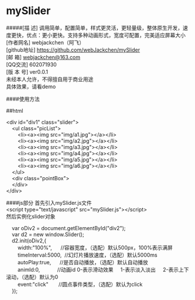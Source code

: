 # mySlider
#####[描    述] 调用简单，配置简单，样式更灵活，更轻量级，整体原生开发，速度更快，优点：更小更快。支持多种动画形式，宽度可配置，完美适应屏幕大小
[作者网名] webjackchen（阿飞）</br>
[github地址] https://github.com/webJackchen/mySlider</br>
[邮    箱] webjackchen@163.com</br>
[QQ交流] 602071930</br>
[版 本 号] ver0.0.1</br>
未经本人允许，不得擅自用于商业用途</br>
具体效果，请看demo<br/>

####使用方法

##html

&lt;div&nbsp;id="div1"&nbsp;class="slider"&gt;</br>
&nbsp;&nbsp;&nbsp;&nbsp;&lt;ul&nbsp;class="picList"&gt;</br>
&nbsp;&nbsp;&nbsp;&nbsp;&nbsp;&nbsp;&nbsp;&nbsp;&lt;li&gt;&lt;a&gt;&lt;img&nbsp;src="img/a1.jpg"&gt;&lt;/a&gt;&lt;/li&gt;</br>
&nbsp;&nbsp;&nbsp;&nbsp;&nbsp;&nbsp;&nbsp;&nbsp;&lt;li&gt;&lt;a&gt;&lt;img&nbsp;src="img/a2.jpg"&gt;&lt;/a&gt;&lt;/li&gt;</br>
&nbsp;&nbsp;&nbsp;&nbsp;&nbsp;&nbsp;&nbsp;&nbsp;&lt;li&gt;&lt;a&gt;&lt;img&nbsp;src="img/a3.jpg"&gt;&lt;/a&gt;&lt;/li&gt;</br>
&nbsp;&nbsp;&nbsp;&nbsp;&nbsp;&nbsp;&nbsp;&nbsp;&lt;li&gt;&lt;a&gt;&lt;img&nbsp;src="img/a4.jpg"&gt;&lt;/a&gt;&lt;/li&gt;</br>
&nbsp;&nbsp;&nbsp;&nbsp;&nbsp;&nbsp;&nbsp;&nbsp;&lt;li&gt;&lt;a&gt;&lt;img&nbsp;src="img/a5.jpg"&gt;&lt;/a&gt;&lt;/li&gt;</br>
&nbsp;&nbsp;&nbsp;&nbsp;&nbsp;&nbsp;&nbsp;&nbsp;&lt;li&gt;&lt;a&gt;&lt;img&nbsp;src="img/a6.jpg"&gt;&lt;/a&gt;&lt;/li&gt;</br>
&nbsp;&nbsp;&nbsp;&nbsp;&lt;/ul&gt;</br>
&nbsp;&nbsp;&nbsp;&nbsp;&lt;div&nbsp;class="pointBox"&gt;</br>
&nbsp;&nbsp;&nbsp;&nbsp;&lt;/div&gt;</br>
&lt;/div&gt;</br>

####js部分
首先引入mySlider.js文件</br>
&lt;script type="text/javascript" src="mySlider.js"&gt;&lt;/script&gt;</br>
然后实例化slider对象</br>

&nbsp;&nbsp;&nbsp;&nbsp;var&nbsp;oDiv2&nbsp;=&nbsp;document.getElementById("div2");</br>
&nbsp;&nbsp;&nbsp;&nbsp;var&nbsp;d2&nbsp;=&nbsp;new&nbsp;window.Slider();</br>
&nbsp;&nbsp;&nbsp;&nbsp;d2.init(oDiv2,{</br>
&nbsp;&nbsp;&nbsp;&nbsp;&nbsp;&nbsp;&nbsp;&nbsp;width:"100%",&nbsp;&nbsp;&nbsp;&nbsp;&nbsp;&nbsp;//容器宽度，（选配）默认500px，100%表示满屏</br>
&nbsp;&nbsp;&nbsp;&nbsp;&nbsp;&nbsp;&nbsp;&nbsp;timeInterval:5000,&nbsp;&nbsp;//幻灯片播放速度，（选配）默认5000ms</br>
&nbsp;&nbsp;&nbsp;&nbsp;&nbsp;&nbsp;&nbsp;&nbsp;autoPlay:true,&nbsp;&nbsp;&nbsp;&nbsp;&nbsp;&nbsp;//是否自动播放，（选配）默认自动播放</br>
&nbsp;&nbsp;&nbsp;&nbsp;&nbsp;&nbsp;&nbsp;&nbsp;animId:0,&nbsp;&nbsp;&nbsp;&nbsp;&nbsp;&nbsp;&nbsp;&nbsp;&nbsp;&nbsp;&nbsp;&nbsp;//动画id&nbsp;0-表示滑动效果&nbsp;&nbsp;&nbsp;&nbsp;&nbsp;1-表示淡入淡出&nbsp;&nbsp;&nbsp;&nbsp;&nbsp;2-表示上下滚动，（选配）默认为0</br>
&nbsp;&nbsp;&nbsp;&nbsp;&nbsp;&nbsp;&nbsp;&nbsp;event:"click"&nbsp;&nbsp;&nbsp;&nbsp;&nbsp;&nbsp;&nbsp;//圆点事件类型，（选配）默认为click</br>
&nbsp;&nbsp;&nbsp;&nbsp;});</br>


